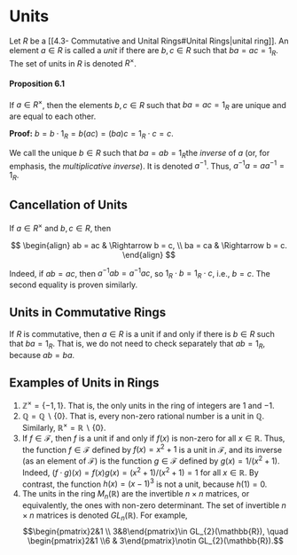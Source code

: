 # Units
Let $R$ be a [[4.3- Commutative and Unital Rings#Unital Rings|unital ring]]. An element $a \in R$ is called a *unit* if there are $b, c \in R$ such that $ba = ac= 1_{R}$. The set of units in $R$ is denoted $R^{\times}$.

#### Proposition 6.1

If $a \in R^{\times}$, then the elements $b, c \in R$ such that $ba = ac = 1_{R}$ are unique and are equal to each other.

**Proof:** $b = b \cdot 1_{R}= b (ac)= (ba)c = 1_{R}\cdot c = c$.

We call the unique $b \in R$ such that $ba = ab = 1_{R}$the *inverse* of $a$ (or, for emphasis, the *multiplicative inverse*). It is denoted $a^{-1}$. Thus, $a^{-1}a = aa^{-1}= 1_{R}$.

## Cancellation of Units

If $a \in R^{\times}$ and $b, c \in R$, then

$$
\begin{align}
ab = ac & \Rightarrow b = c, \\
ba = ca & \Rightarrow b = c.
\end{align}
$$

Indeed, if $ab = ac$, then $a^{-1}ab = a^{-1}ac$, so $1_{R}\cdot b = 1_{R}\cdot c$, i.e., $b = c$. The second equality is proven similarly.

## Units in Commutative Rings

If $R$ is commutative, then $a \in R$ is a unit if and only if there is $b \in R$ such that $ba = 1_{R}$. That is, we do not need to check separately that $ab = 1_{R}$, because $ab = ba$.

## Examples of Units in Rings

1. $\mathbb{Z}^{\times}= \{-1, 1\}$. That is, the only units in the ring of integers are $1$ and $-1$.
2. $\mathbb{Q}= \mathbb{Q}\smallsetminus \{0 \}$. That is, every non-zero rational number is a unit in $\mathbb{Q}$. Similarly, $\mathbb{R}^{\times}= \mathbb{R}\smallsetminus\{0 \}$.
3. If $f \in \mathcal{F}$, then $f$ is a unit if and only if $f (x)$ is non-zero for all $x \in \mathbb{R}$. Thus, the function $f \in \mathcal{F}$ defined by $f (x)= x^{2}+1$ is a unit in $\mathcal{F}$, and its inverse (as an element of $\mathcal{F}$) is the function $g \in \mathcal{F}$ defined by $g (x)= 1/(x^{2}+ 1)$. Indeed, $(f \cdot g)(x)= f (x)g (x)= (x^{2}+ 1)/(x^{2}+ 1) = 1$ for all $x \in \mathbb{R}$. By contrast, the function $h (x)= (x-1)^{3}$ is not a unit, because $h (1)= 0$.
4.  The units in the ring $M_{n}(\mathbb{R})$ are the invertible $n \times n$ matrices, or equivalently, the ones with non-zero determinant. The set of invertible $n \times n$ matrices is denoted $GL_{n}(\mathbb{R})$. For example, $$\begin{pmatrix}2&1 \\ 3&8\end{pmatrix}\in GL_{2}(\mathbb{R}), \quad \begin{pmatrix}2&1 \\6 & 3\end{pmatrix}\notin GL_{2}(\mathbb{R}).$$